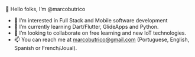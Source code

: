 <!---
marcobutrico/marcobutrico is a ✨ special ✨ repository because its `README.md` (this file) appears on your GitHub profile.
You can click the Preview link to take a look at your changes.
--->
👋 Hello folks, I’m @marcobutrico
- 👀 I’m interested in Full Stack and Mobile software development
- 🌱 I’m currently learning Dart/Flutter, GlideApps and Python.
- 💞️ I’m looking to collaborate on free learning and new IoT technologies.
- 📫 You can reach me at marcobutrico@gmail.com (Portuguese, English, Spanish or French/Joual).
